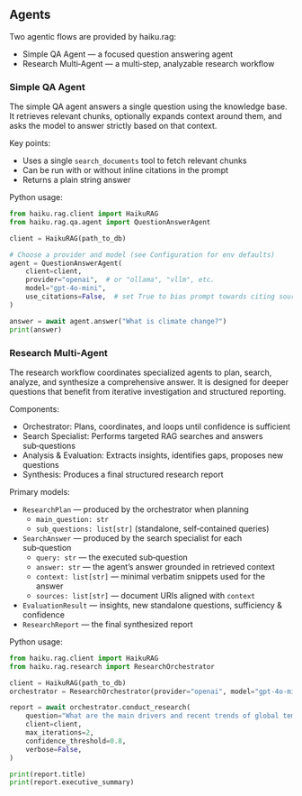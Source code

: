 ## Agents

Two agentic flows are provided by haiku.rag:

- Simple QA Agent — a focused question answering agent
- Research Multi‑Agent — a multi‑step, analyzable research workflow


### Simple QA Agent

The simple QA agent answers a single question using the knowledge base. It retrieves relevant chunks, optionally expands context around them, and asks the model to answer strictly based on that context.

Key points:

- Uses a single `search_documents` tool to fetch relevant chunks
- Can be run with or without inline citations in the prompt
- Returns a plain string answer

Python usage:

```python
from haiku.rag.client import HaikuRAG
from haiku.rag.qa.agent import QuestionAnswerAgent

client = HaikuRAG(path_to_db)

# Choose a provider and model (see Configuration for env defaults)
agent = QuestionAnswerAgent(
    client=client,
    provider="openai",  # or "ollama", "vllm", etc.
    model="gpt-4o-mini",
    use_citations=False,  # set True to bias prompt towards citing sources
)

answer = await agent.answer("What is climate change?")
print(answer)
```

### Research Multi‑Agent

The research workflow coordinates specialized agents to plan, search, analyze, and synthesize a comprehensive answer. It is designed for deeper questions that benefit from iterative investigation and structured reporting.

Components:

- Orchestrator: Plans, coordinates, and loops until confidence is sufficient
- Search Specialist: Performs targeted RAG searches and answers sub‑questions
- Analysis & Evaluation: Extracts insights, identifies gaps, proposes new questions
- Synthesis: Produces a final structured research report

Primary models:

- `ResearchPlan` — produced by the orchestrator when planning
  - `main_question: str`
  - `sub_questions: list[str]` (standalone, self‑contained queries)
- `SearchAnswer` — produced by the search specialist for each sub‑question
  - `query: str` — the executed sub‑question
  - `answer: str` — the agent’s answer grounded in retrieved context
  - `context: list[str]` — minimal verbatim snippets used for the answer
  - `sources: list[str]` — document URIs aligned with `context`
- `EvaluationResult` — insights, new standalone questions, sufficiency & confidence
- `ResearchReport` — the final synthesized report


Python usage:

```python
from haiku.rag.client import HaikuRAG
from haiku.rag.research import ResearchOrchestrator

client = HaikuRAG(path_to_db)
orchestrator = ResearchOrchestrator(provider="openai", model="gpt-4o-mini")

report = await orchestrator.conduct_research(
    question="What are the main drivers and recent trends of global temperature anomalies since 1990?",
    client=client,
    max_iterations=2,
    confidence_threshold=0.8,
    verbose=False,
)

print(report.title)
print(report.executive_summary)
```
